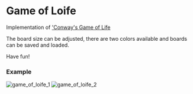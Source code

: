 # Game of Loife
Implementation of ['Conway's Game of Life](https://en.wikipedia.org/wiki/Conway%27s_Game_of_Life)

The board size can be adjusted, there are two colors available and boards can be saved and loaded.

Have fun!

### Example
![game_of_loife_1](https://github.com/user-attachments/assets/95d7d80a-8680-4a44-9d67-d5d6a56f2f0c)
![game_of_loife_2](https://github.com/user-attachments/assets/ac14fec5-419f-459c-9ae1-d8be02eda3a5)
